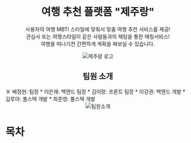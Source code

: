 <h1 align="center">여행 추천 플랫폼 "제주랑"</h1>
<p align="center">
  사용자의 여행 MBTI 스타일에 맞춰서 맞춤 여행 추천 서비스를 제공! <br/>
  관심사 또는 여행스타일이 같은 사람들과의 채팅을 통한 매칭서비스! <br/>
  여행을 떠나기전 간편하게 계획을 짜보실 수 있습니다.<br/>
</p>

<p align="center">
  <img src="https://github.com/ProjectTeam-Ultimatum/springboot/assets/159854114/abb2b31c-fb62-44f7-a01f-bc10126bb07a" alt="제주랑 로고">
</p>
</div>

<h2 align="center">팀원 소개</h2>
＃ 배정현: 팀장
* 이은재: 백엔드 팀장
* 김이랑: 프론트 팀장
* 이강권: 백엔드 개발
* 김루아: 풀스택 개발
* 최준영: 풀스택 개발
<div align="center">
<img src="https://ultimatum-project.s3.ap-northeast-2.amazonaws.com/%ED%8C%80%EC%9B%90%EC%86%8C%EA%B0%9C.png" alt="팀원소개">
</div>



<h1>목차</h1>
